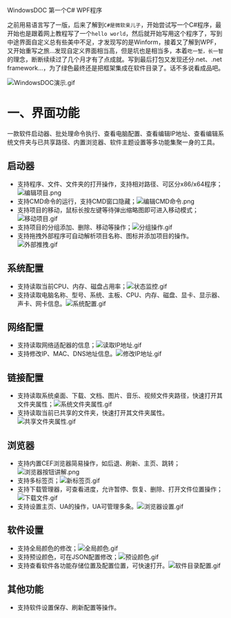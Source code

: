 WindowsDOC 第一个C# WPF程序

之前用易语言写了一版，后来了解到`C#是微软亲儿子`，开始尝试写一个C#程序，最开始也是跟着网上教程写了一个`hello world`，然后就开始写用这个程序了，写到中途界面自定义总有些美中不足，才发现写的是Winform，接着又了解到WPF，又开始重写之旅...发现自定义界面相当高，但是坑也是相当多，本着`吃一堑，长一智`的理念，断断续续过了几个月才有了点成就。写到最后打包又发现还分.net、.net framework...，为了绿色最终还是把框架集成在软件目录了。话不多说看成品吧。

![WindowsDOC演示.gif](https://www4.iceyer.cn:444/usr/uploads/2024/05/736089716.gif)

# 一、界面功能

一款软件启动器、批处理命令执行、查看电脑配置、查看编辑IP地址、查看编辑系统文件夹与已共享路径、内置浏览器、软件主题设置等多功能集聚一身的工具。

## 启动器

* 支持程序、文件、文件夹的打开操作，支持相对路径、可区分x86/x64程序；![编辑项目.png](https://www4.iceyer.cn:444/usr/uploads/2024/05/3214826753.png)
* 支持CMD命令的运行，支持CMD窗口隐藏；![编辑CMD命令.png](https://www4.iceyer.cn:444/usr/uploads/2024/05/1409708045.png)
* 支持项目的移动，鼠标长按左键等待弹出缩略图即可进入移动模式；![移动项目.gif](https://www4.iceyer.cn:444/usr/uploads/2024/05/991789507.gif)
* 支持项目的分组添加、删除、移动等操作；![分组操作.gif](https://www4.iceyer.cn:444/usr/uploads/2024/05/2067767878.gif)
* 支持拖拽外部程序可自动解析项目名称、图标并添加项目的操作。![外部推拽.gif](https://www4.iceyer.cn:444/usr/uploads/2024/05/1976711655.gif)

## 系统配置

* 支持读取当前CPU、内存、磁盘占用率；![状态监控.gif](https://www4.iceyer.cn:444/usr/uploads/2024/05/1254085978.gif)
* 支持读取电脑名称、型号、系统、主板、CPU、内存、磁盘、显卡、显示器、声卡、网卡信息。![系统配置.gif](https://www4.iceyer.cn:444/usr/uploads/2024/05/808425872.gif)

## 网络配置

* 支持读取网络适配器的信息；![读取IP地址.gif](https://www4.iceyer.cn:444/usr/uploads/2024/05/985310902.gif)
* 支持修改IP、MAC、DNS地址信息。![修改IP地址.gif](https://www4.iceyer.cn:444/usr/uploads/2024/05/2095720625.gif)

## 链接配置

* 支持读取系统桌面、下载、文档、图片、音乐、视频文件夹路径，快速打开其文件夹属性；![系统文件夹属性.gif](https://www4.iceyer.cn:444/usr/uploads/2024/05/1193291832.gif)
* 支持读取当前已共享的文件夹，快速打开其文件夹属性。![共享文件夹属性.gif](https://www4.iceyer.cn:444/usr/uploads/2024/05/3835458082.gif)

## 浏览器

* 支持内置CEF浏览器简易操作，如后退、刷新、主页、跳转；![浏览器按钮讲解.png](https://www4.iceyer.cn:444/usr/uploads/2024/05/2354744986.png)
* 支持多标签页；![新标签页.gif](https://www4.iceyer.cn:444/usr/uploads/2024/05/2976858691.gif)
* 支持下载管理器，可查看进度，允许暂停、恢复、删除、打开文件位置操作；![下载文件.gif](https://www4.iceyer.cn:444/usr/uploads/2024/05/3464230833.gif)
* 支持设置主页、UA的操作，UA可管理多条。![浏览器设置.gif](https://www4.iceyer.cn:444/usr/uploads/2024/05/3188047845.gif)

## 软件设置

* 支持全局颜色的修改；![全局颜色.gif](https://www4.iceyer.cn:444/usr/uploads/2024/05/2552987885.gif)
* 支持预设颜色，可在JSON配置修改；![预设颜色.gif](https://www4.iceyer.cn:444/usr/uploads/2024/05/2131610371.gif)
* 支持查看软件各功能存储位置及配置位置，可快速打开。![软件目录配置.gif](https://www4.iceyer.cn:444/usr/uploads/2024/05/3502697570.gif)

## 其他功能

* 支持软件设置保存、刷新配置等操作。
